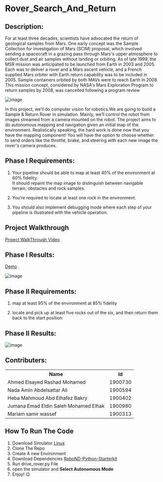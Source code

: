 # Rover_Search_And_Return
## Description:

For at least three decades, scientists have advocated the return of geological samples from Mars. One early 
concept was the Sample Collection for Investigation of Mars (SCIM) proposal, which involved sending a 
spacecraft in a grazing pass through Mars's upper atmosphere to collect dust and air samples without 
landing or orbiting.
As of late 1999, the MSR mission was anticipated to be launched from Earth in 2003 and 2005. Each was to 
deliver a rover and a Mars ascent vehicle, and a French supplied Mars orbiter with Earth return capability 
was to be included in 2005. Sample containers orbited by both MAVs were to reach Earth in 2008. This 
mission concept, considered by NASA's Mars Exploration Program to return samples by 2008, was cancelled 
following a program review

![image](https://user-images.githubusercontent.com/88388782/206855025-a35b4c66-6fa6-4c69-a2a8-7ffa21a13088.png)

In this project, we’ll do computer vision for robotics.We are going to build a Sample & Return Rover in 
simulation. Mainly, we’ll control the robot from images streamed from a camera mounted on the robot. The 
project aims to do autonomous mapping and navigation given an initial map of the environment. 
Realistically speaking, the hard work is done now that you have the mapping component! You will have the 
option to choose whether to send orders like the throttle, brake, and steering with each new image the 
rover's camera produces.

## Phase I Requirements:

1. Your pipeline should be able to map at least 40% of the environment at 60% fidelity.<br>
    It should repaint the map image to distinguish between navigable terrain, obstacles and rock samples.<br>
    
2. You’re required to locate at least one rock in the environment.<br>

3. You should also implement debugging mode where each step of your pipeline is 
  illustrated with the vehicle operation.<br>
## Project Walkthrough  
<a href="https://www.youtube.com/watch?v=KgOsW1BRLDo">Project WalkThrough Video </a>

## Phase I Results:

[Demo](https://drive.google.com/file/d/17WQwoDwrEGJ0lwJeK-VyCjucjPP-Kiec/view)

![image](https://user-images.githubusercontent.com/88388782/206856298-4b364c6c-248e-4b90-84fa-b054d9ac2d3b.png)

## Phase II Requirements:

1. map at least 95% of the environment at 85% fidelity

2. locate and pick up at least five rocks out of the six, and then return them back to the start position

## Phase II Results:
![image](https://user-images.githubusercontent.com/88388782/210163298-8130bc06-973a-428c-8119-b996f0132119.png)

## Contributers:
<table>
  <tr>
    <th>Name</th>
    <th>Id</th>
  </tr>
  <tr>
    <td>Ahmed Elsayed Rashad Mohamed</td>
    <td>1900730</td>
  </tr>
  <tr>
    <td>Nada Amin Abdelsattar Ali</td>
    <td>1900594</td>
  </tr>
  
  <tr>
    <td>Heba Mahmoud Abd Elhafez Bakry</td>
    <td>1900402</td>
  </tr>
  
  <tr>
    <td>Jumana Emad Eldin Saleh Mohamed Elhak</td>
    <td>1900980</td>
  </tr>
  
  <tr>
    <td>Mariam samir wassef</td>
    <td>1900313</td>
  </tr>
  
</table>

## How To Run The Code
1. Download Simulator [Linux](https://s3-us-west-1.amazonaws.com/udacity-robotics/Rover+Unity+Sims/Linux_Roversim.zip)
2. Clone The Repo 
3. Create A new Environment 
4. Download Dependencies [RoboND-Python-Starterkit](https://github.com/ryan-keenan/RoboND-Python-Starterkit)
5. Run drive_rover.py File
6. open the simulator and **Select Autonomous Mode**
7. Enjoy! 😉
